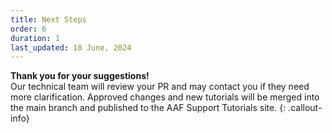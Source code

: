 ```yaml
---
title: Next Steps
order: 6
duration: 1
last_updated: 18 June, 2024
---
```


<strong>Thank you for your suggestions!</strong>
<br>
Our technical team will review your PR and may contact you if they need more clarification. Approved changes and new tutorials will be merged into the main branch and published to the AAF Support Tutorials site.
{: .callout-info}
